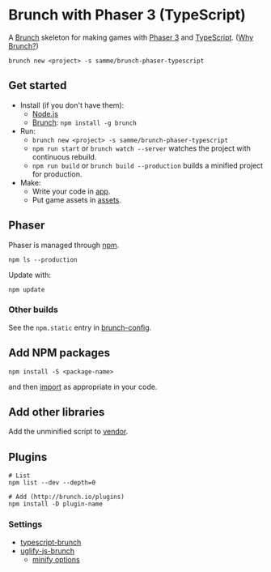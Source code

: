 Brunch with Phaser 3 (TypeScript)
====================

A [Brunch](http://brunch.io) skeleton for making games with [Phaser 3](http://phaser.io/phaser3) and [TypeScript][3]. ([Why Brunch?](http://brunch.io/docs/why-brunch))

    brunch new <project> -s samme/brunch-phaser-typescript

Get started
-----------

- Install (if you don't have them):
  - [Node.js](https://nodejs.org)
  - [Brunch](http://brunch.io): `npm install -g brunch`
- Run:
  - `brunch new <project> -s samme/brunch-phaser-typescript`
  - `npm run start` or `brunch watch --server` watches the project with continuous rebuild.
  - `npm run build` or `brunch build --production` builds a minified project for production.
- Make:
  - Write your code in [app](app).
  - Put game assets in [assets](app/static/assets).

Phaser
------

Phaser is managed through [npm](https://docs.npmjs.com/cli/npm).

    npm ls --production

Update with:

    npm update

### Other builds

See the `npm.static` entry in [brunch-config](./brunch-config.coffee).

Add NPM packages
----------------

    npm install -S <package-name>

and then [import][1] as appropriate in your code.

Add other libraries
-------------------

Add the unminified script to [vendor](vendor).

Plugins
-------

```shell
# List
npm list --dev --depth=0

# Add (http://brunch.io/plugins)
npm install -D plugin-name
```

### Settings

- [typescript-brunch](https://www.npmjs.com/package/typescript-brunch#brunch-config)
- [uglify-js-brunch](https://www.npmjs.com/package/uglify-js-brunch#usage)
  - [minify options](https://www.npmjs.com/package/uglify-js#minify-options)

[1]: https://www.typescriptlang.org/docs/handbook/modules.html
[3]: https://www.typescriptlang.org
